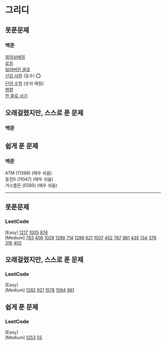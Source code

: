 # 그리디

## 못푼문제
### 백준 <br>
[회의실배정](https://www.acmicpc.net/problem/1931) <br>
[로프](https://www.acmicpc.net/problem/2217) <br>
[잃어버린 괄호](https://www.acmicpc.net/problem/1541) <br>
[신입 사원](https://www.acmicpc.net/problem/1946) (등수) :o: <br>
[단어 수학](https://www.acmicpc.net/problem/1339) (숫자 매칭) <br>
[행렬](https://www.acmicpc.net/problem/1080) <br>
[한 줄로 서기](https://www.acmicpc.net/problem/1138) <br>

## 오래걸렸지만, 스스로 푼 문제
### 백준 <br>

## 쉽게 푼 문제
### 백준 <br>
ATM (11399) (매우 쉬움) <br>
동전0 (11047) (매우 쉬움) <br>
거스름돈 (5585) (매우 쉬움) <br>

<hr>

## 못푼문제
### LeetCode <br>
[Easy] 
[1217](https://leetcode.com/problems/minimum-cost-to-move-chips-to-the-same-position/)
[1005](https://leetcode.com/problems/maximize-sum-of-array-after-k-negations/)
[874](https://leetcode.com/problems/walking-robot-simulation/) 
<br>
[Medium] 
[763](https://leetcode.com/problems/partition-labels/)
[406](https://leetcode.com/problems/queue-reconstruction-by-height/)
[1029](https://leetcode.com/problems/two-city-scheduling/)
[1288](https://leetcode.com/problems/remove-covered-intervals/)
[714](https://leetcode.com/problems/best-time-to-buy-and-sell-stock-with-transaction-fee/)
[1296](https://leetcode.com/problems/divide-array-in-sets-of-k-consecutive-numbers/)
[621](https://leetcode.com/problems/task-scheduler/)
[1007](https://leetcode.com/problems/minimum-domino-rotations-for-equal-row/)
[452](https://leetcode.com/problems/minimum-number-of-arrows-to-burst-balloons/)
[767](https://leetcode.com/problems/reorganize-string/)
[881](https://leetcode.com/problems/boats-to-save-people/)
[435](https://leetcode.com/problems/non-overlapping-intervals/)
[134](https://leetcode.com/problems/gas-station/)
[376](https://leetcode.com/problems/wiggle-subsequence/)
[316](https://leetcode.com/problems/remove-duplicate-letters/)
[402](https://leetcode.com/problems/remove-k-digits/)

## 오래걸렸지만, 스스로 푼 문제
### LeetCode <br>
[Easy] 
<br>
[Medium] 
[1282](https://leetcode.com/problems/group-the-people-given-the-group-size-they-belong-to/)
[921](https://leetcode.com/problems/minimum-add-to-make-parentheses-valid/)
[1578](https://leetcode.com/problems/minimum-deletion-cost-to-avoid-repeating-letters/)
[1094](https://leetcode.com/problems/car-pooling/)
[991](https://leetcode.com/problems/broken-calculator/)

## 쉽게 푼 문제
### LeetCode <br>
[Easy] 
<br>
[Medium] 
[1253](https://leetcode.com/problems/reconstruct-a-2-row-binary-matrix/)
[55](https://leetcode.com/problems/jump-game/)
